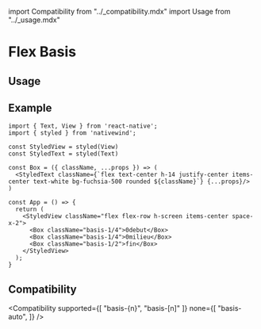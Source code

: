 import Compatibility from "../\_compatibility.mdx"
import Usage from "../\_usage.mdx"

# Flex Basis

## Usage

<Usage />

## Example

```SnackPlayer name=Flex Basis
import { Text, View } from 'react-native';
import { styled } from 'nativewind';

const StyledView = styled(View)
const StyledText = styled(Text)

const Box = ({ className, ...props }) => (
  <StyledText className={`flex text-center h-14 justify-center items-center text-white bg-fuchsia-500 rounded ${className}`} {...props}/>
)

const App = () => {
  return (
    <StyledView className="flex flex-row h-screen items-center space-x-2">
      <Box className="basis-1/4">0debut</Box>
      <Box className="basis-1/4">0milieu</Box>
      <Box className="basis-1/2">fin</Box>
    </StyledView>
  );
}
```

## Compatibility

<Compatibility
supported={[ "basis-{n}", "basis-[n]" ]}
none={[
"basis-auto",
]}
/>
